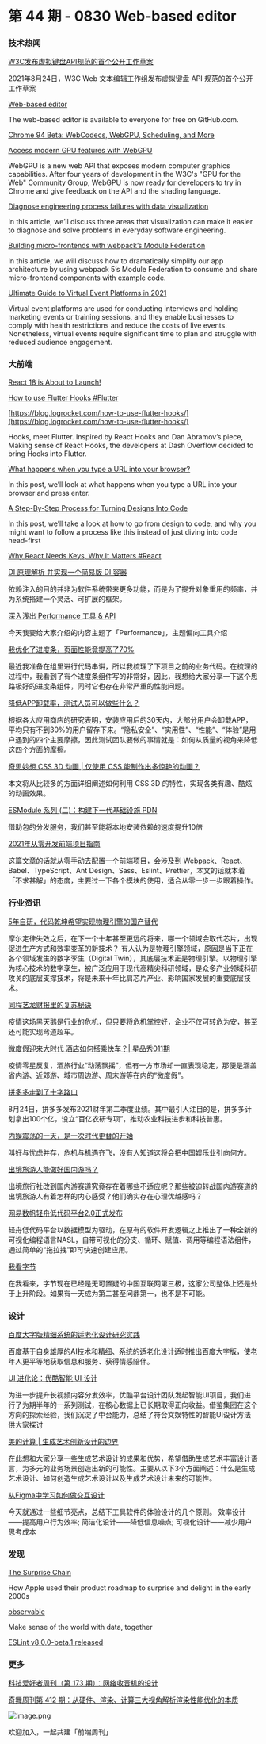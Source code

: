 # 第 44 期 - 0830 Web-based editor
### 技术热闻
[W3C发布虚拟键盘API规范的首个公开工作草案](https://mp.weixin.qq.com/s/4vrYJ1ogJLDPyol8iTWX2w)

2021年8月24日，W3C Web 文本编辑工作组发布虚拟键盘 API 规范的首个公开工作草案

[Web-based editor](https://docs.github.com/en/codespaces/developing-in-codespaces/web-based-editor)

The web-based editor is available to everyone for free on GitHub.com.

[Chrome 94 Beta: WebCodecs, WebGPU, Scheduling, and More](https://blog.chromium.org/2021/08/chrome-94-beta-webcodecs-webgpu.html)


[Access modern GPU features with WebGPU](https://web.dev/gpu/)

WebGPU is a new web API that exposes modern computer graphics capabilities. After four years of development in the W3C's "GPU for the Web" Community Group, WebGPU is now ready for developers to try in Chrome and give feedback on the API and the shading language.

[Diagnose engineering process failures with data visualization](https://stackoverflow.blog/2021/08/25/see-where-your-engineering-process-go-wrong-with-data-visualization/)

In this article, we’ll discuss three areas that visualization can make it easier to diagnose and solve problems in everyday software engineering. 

[Building micro-frontends with webpack’s Module Federation](https://blog.logrocket.com/building-micro-frontends-webpacks-module-federation/)

In this article, we will discuss how to dramatically simplify our app architecture by using webpack 5’s Module Federation to consume and share micro-frontend components with example code.

[Ultimate Guide to Virtual Event Platforms in 2021](https://research.aimultiple.com/virtual-event-platform/)

Virtual event platforms are used for conducting interviews and holding marketing events or training sessions, and they enable businesses to comply with health restrictions and reduce the costs of live events. Nonetheless, virtual events require significant time to plan and struggle with reduced audience engagement.

### 大前端
[React 18 is About to Launch!](https://medium.com/bluebash/react-18-is-about-to-launch-f203cb4a9a23)


[How to use Flutter Hooks #Flutter](https://github.com/rrousselGit/flutter_hooks)


[https://blog.logrocket.com/how-to-use-flutter-hooks/](https://blog.logrocket.com/how-to-use-flutter-hooks/)

Hooks, meet Flutter. Inspired by React Hooks and Dan Abramov’s piece, Making sense of React Hooks, the developers at Dash Overflow decided to bring Hooks into Flutter.

[What happens when you type a URL into your browser?](https://aws.amazon.com/cn/blogs/mobile/what-happens-when-you-type-a-url-into-your-browser/)

In this post, we’ll look at what happens when you type a URL into your browser and press enter.

[A Step-By-Step Process for Turning Designs Into Code](https://css-tricks.com/a-step-by-step-process-for-turning-designs-into-code/)

In this post, we’ll take a look at how to go from design to code, and why you might want to follow a process like this instead of just diving into code head-first

[Why React Needs Keys, Why It Matters #React](https://mp.weixin.qq.com/s/JncbijvCOweoji1sIHI1SQ)


[DI 原理解析 并实现一个简易版 DI 容器](https://mp.weixin.qq.com/s/SK5xkQCRnxn1kJs9ewYFsw)

依赖注入的目的并非为软件系统带来更多功能，而是为了提升对象重用的频率，并为系统搭建一个灵活、可扩展的框架。

[深入浅出 Performance 工具 & API](https://mp.weixin.qq.com/s/_byd-Fds535UQnI8Osa6oQ)

今天我要给大家介绍的内容主题了「Performance」，主题偏向工具介绍

[我优化了进度条，页面性能竟提高了70%](https://mp.weixin.qq.com/s/wy3U__jYdcbO_A2LFImnuA)

最近我准备在组里进行代码串讲，所以我梳理了下项目之前的业务代码。在梳理的过程中，我看到了有个进度条组件写的非常好，因此，我想给大家分享一下这个思路极好的进度条组件，同时它也存在非常严重的性能问题。

[降低APP卸载率，测试人员可以做些什么？](https://mp.weixin.qq.com/s/ogiOlV-eXkDFlGEp-pLgMQ)

根据各大应用商店的研究表明，安装应用后的30天内，大部分用户会卸载APP，平均只有不到30%的用户留存下来。“隐私安全”、“实用性”、“性能”、“体验”是用户遇到的四个主要摩擦，因此测试团队要做的事情就是：如何从质量的视角来降低这四个方面的摩擦。

[奇思妙想 CSS 3D 动画 | 仅使用 CSS 能制作出多惊艳的动画？](https://mp.weixin.qq.com/s/U4RCL-DZEvhX51U4ww3UCQ)

本文将从比较多的方面详细阐述如何利用 CSS 3D 的特性，实现各类有趣、酷炫的动画效果。

[ESModule 系列 (二)：构建下一代基础设施 PDN](https://mp.weixin.qq.com/s/eJrudFf38eadZbqSMiyG-g)

借助包的分发服务，我们甚至能将本地安装依赖的速度提升10倍

[2021年从零开发前端项目指南](https://mp.weixin.qq.com/s/_xAT8D9O-O6Jz1cQ3sUhnA)

这篇文章的话就从零手动去配置一个前端项目，会涉及到 Webpack、React、Babel、TypeScript、Ant Design、Sass、Eslint、Prettier，本文的话就本着「不求甚解」的态度，主要过一下各个模块的使用，适合从零一步一步跟着操作。

### 行业资讯
[5年自研，代码乾坤希望实现物理引擎的国产替代](https://mp.weixin.qq.com/s/OedqWmLYFf2CoPgNYF4CUw)

摩尔定律失效之后，在下一个十年甚至更远的将来，哪一个领域会取代芯片，出现促进生产方式和效率变革的新技术？ 有人认为是物理引擎领域，原因是当下正在各个领域发生的数字孪生（Digital Twin），其底层技术正是物理引擎。以物理引擎为核心技术的数字孪生，被广泛应用于现代高精尖科研领域，是众多产业领域科研攻关的底层支撑技术，将是未来十年比肩芯片产业、影响国家发展的重要底层技术。 

[同程艺龙财报里的复苏秘诀](https://mp.weixin.qq.com/s/SOAAg3rIG87leHpDqPOLBA)

疫情这场黑天鹅是行业的危机，但只要将危机掌控好，企业不仅可转危为安，甚至还可能实现弯道超车。

[微度假迎来大时代 酒店如何搭乘快车？| 星品秀011期](https://mp.weixin.qq.com/s/jlJaDOscACz39R750RcfsQ)

疫情零星反复，酒旅行业“动荡飘摇”，但有一方市场却一直表现稳定，那便是涵盖省内游、近郊游、城市周边游、周末游等在内的“微度假”。

[拼多多走到了十字路口](https://mp.weixin.qq.com/s/6DseOT-TLnIAQi8kUc7wtA)

8月24日，拼多多发布2021财年第二季度业绩。其中最引人注目的是，拼多多计划拿出100个亿，设立“百亿农研专项”，推动农业科技进步和科技普惠。

[内娱震荡的一天，是一次时代更替的开始](https://mp.weixin.qq.com/s/T7j9xmXcQvkKliXrT6W4pg)

叫好与忧虑并存，危机与机遇齐飞，没有人知道这将会把中国娱乐业引向何方。

[出境旅游人能做好国内游吗？](https://mp.weixin.qq.com/s/UkCFp-SaKbh7N8WHkN3W7g)

出境旅行社改到国内游赛道究竟存在着哪些不适应呢？那些被迫转战国内游赛道的出境旅游人有着怎样的内心感受？他们确实存在心理优越感吗？

[网易数帆轻舟低代码平台2.0正式发布](https://www.toutiao.com/i7000632899296821791)

轻舟低代码平台以数据模型为驱动，在原有的软件开发逻辑之上推出了一种全新的可视化编程语言NASL，自带可视化的分支、循环、赋值、调用等编程语法组件，通过简单的“拖拉拽”即可快速创建应用。

[我看字节](https://mp.weixin.qq.com/s/Zb57GjGgQ64P54hZkAoQeg)

在我看来，字节现在已经是无可置疑的中国互联网第三极，这家公司整体上还是处于上升阶段。如果有一天成为第二甚至问鼎第一，也不是不可能。

### 设计
[百度大字版精细系统的适老化设计研究实践](https://mp.weixin.qq.com/s/2ll-U3Joy68CDRT3GfSBqw)

百度基于自身雄厚的AI技术和精细、系统的适老化设计适时推出百度大字版，使老年人更平等地获取信息和服务、获得情感陪伴。

[UI 进化论：优酷智能 UI 设计](https://mp.weixin.qq.com/s/bHk6HGWrOoZqHStPFOfATA)

为进一步提升长视频内容分发效率，优酷平台设计团队发起智能UI项目，我们进行了为期半年的一系列测试，在核心数据上已长期取得正向收益。借鉴集团在这个方向的探索经验，我们沉淀了中台能力，总结了符合文娱特性的智能UI设计方法供大家探讨

[美的计算 | 生成艺术创新设计的边界](https://mp.weixin.qq.com/s/qfUFzgYhJCmGqHVBN-5YeA)

在此想和大家分享一些生成艺术设计的成果和优势，希望借助生成艺术丰富设计语言，为多元的业务场景创造出新的可能性。主要从以下3个方面阐述：什么是生成艺术设计、如何创造生成艺术设计以及生成艺术设计未来的可能性。

[从Figma中学习如何做交互设计](https://mp.weixin.qq.com/s/UQT7L6NY744buepZsJJuew)

今天就通过一些细节亮点，总结下工具软件的体验设计的几个原则。
效率设计——提高用户行为效率; 简洁化设计——降低信息噪点; 可视化设计——减少用户思考成本

### 发现
[The Surprise Chain](https://daverupert.com/2021/08/the-surprise-chain/)

How Apple used their product roadmap to surprise and delight in the early 2000s

[observable](https://observablehq.com/)

Make sense of the world with data, together

[ESLint v8.0.0-beta.1 released](https://eslint.org/blog/2021/08/eslint-v8.0.0-beta.1-released)


### 更多
[科技爱好者周刊（第 173 期）：网络收音机的设计](http://www.ruanyifeng.com/blog/2021/08/weekly-issue-173.html)


[奇舞周刊第 412 期：从硬件、渲染、计算三大视角解析渲染性能优化的本质](https://mp.weixin.qq.com/s/tm8MxB8oC00JypU6t91Kvg)

![image.png](https://cdn.nlark.com/yuque/0/2020/png/85771/1605930034828-7fc81343-651f-4a15-8465-eebe5a23cf61.png#height=31&id=C5Hpa&margin=%5Bobject%20Object%5D&name=image.png&originHeight=90&originWidth=2186&originalType=binary&ratio=1&size=14325&status=done&style=none&width=746)


欢迎加入，一起共建「前端周刊」
